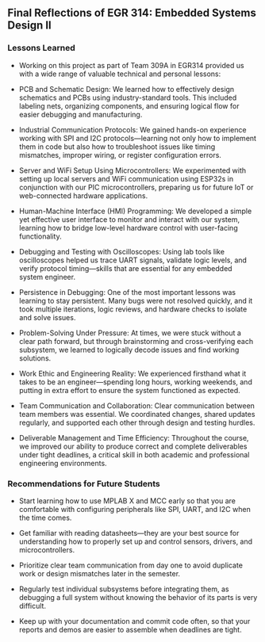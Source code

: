 ## Final Reflections of EGR 314: Embedded Systems Design II

### Lessons Learned
- Working on this project as part of Team 309A in EGR314 provided us with a wide range of valuable technical and personal lessons:

- PCB and Schematic Design: We learned how to effectively design schematics and PCBs using industry-standard tools. This included labeling nets, organizing components, and ensuring logical flow for easier debugging and manufacturing.

- Industrial Communication Protocols: We gained hands-on experience working with SPI and I2C protocols—learning not only how to implement them in code but also how to troubleshoot issues like timing mismatches, improper wiring, or register configuration errors.

- Server and WiFi Setup Using Microcontrollers: We experimented with setting up local servers and WiFi communication using ESP32s in conjunction with our PIC microcontrollers, preparing us for future IoT or web-connected hardware applications.

- Human-Machine Interface (HMI) Programming: We developed a simple yet effective user interface to monitor and interact with our system, learning how to bridge low-level hardware control with user-facing functionality.

- Debugging and Testing with Oscilloscopes: Using lab tools like oscilloscopes helped us trace UART signals, validate logic levels, and verify protocol timing—skills that are essential for any embedded system engineer.

- Persistence in Debugging: One of the most important lessons was learning to stay persistent. Many bugs were not resolved quickly, and it took multiple iterations, logic reviews, and hardware checks to isolate and solve issues.

- Problem-Solving Under Pressure: At times, we were stuck without a clear path forward, but through brainstorming and cross-verifying each subsystem, we learned to logically decode issues and find working solutions.

- Work Ethic and Engineering Reality: We experienced firsthand what it takes to be an engineer—spending long hours, working weekends, and putting in extra effort to ensure the system functioned as expected.

- Team Communication and Collaboration: Clear communication between team members was essential. We coordinated changes, shared updates regularly, and supported each other through design and testing hurdles.

- Deliverable Management and Time Efficiency: Throughout the course, we improved our ability to produce correct and complete deliverables under tight deadlines, a critical skill in both academic and professional engineering environments.

### Recommendations for Future Students
- Start learning how to use MPLAB X and MCC early so that you are comfortable with configuring peripherals like SPI, UART, and I2C when the time comes.

- Get familiar with reading datasheets—they are your best source for understanding how to properly set up and control sensors, drivers, and microcontrollers.

- Prioritize clear team communication from day one to avoid duplicate work or design mismatches later in the semester.

- Regularly test individual subsystems before integrating them, as debugging a full system without knowing the behavior of its parts is very difficult.

- Keep up with your documentation and commit code often, so that your reports and demos are easier to assemble when deadlines are tight.
